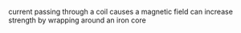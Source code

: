 current passing through a coil causes a magnetic field
can increase strength by wrapping around an iron core